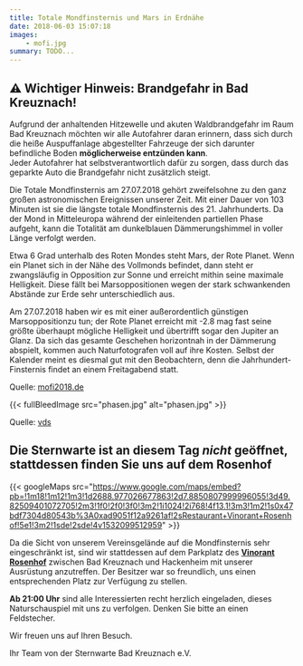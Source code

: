 ```yaml
---
title: Totale Mondfinsternis und Mars in Erdnähe
date: 2018-06-03 15:07:18
images: 
    - mofi.jpg
summary: TODO...
---
```

## ⚠️ Wichtiger Hinweis: Brandgefahr in Bad Kreuznach!
Aufgrund der anhaltenden Hitzewelle und akuten Waldbrandgefahr im Raum Bad Kreuznach möchten wir alle Autofahrer daran erinnern, dass sich durch die heiße Auspuffanlage abgestellter Fahrzeuge der sich darunter befindliche Boden <strong>möglicherweise entzünden kann</strong>.  
Jeder Autofahrer hat selbstverantwortlich dafür zu sorgen, dass durch das geparkte Auto die Brandgefahr nicht zusätzlich steigt.

Die Totale Mondfinsternis am 27.07.2018 gehört zweifelsohne zu den ganz großen astronomischen Ereignissen unserer Zeit. Mit einer Dauer von 103 Minuten ist sie die längste totale Mondfinsternis des 21. Jahrhunderts. Da der Mond in Mitteleuropa während der einleitenden partiellen Phase aufgeht, kann die Totalität am dunkelblauen Dämmerungshimmel in voller Länge verfolgt werden.

Etwa 6 Grad unterhalb des Roten Mondes steht Mars, der Rote Planet. Wenn ein Planet sich in der Nähe des Vollmonds befindet, dann steht er zwangsläufig in Opposition zur Sonne und erreicht mithin seine maximale Helligkeit. Diese fällt bei Marsoppositionen wegen der stark schwankenden Abstände zur Erde sehr unterschiedlich aus. 

Am 27.07.2018 haben wir es mit einer außerordentlich günstigen Marsoppositionzu tun; der Rote Planet erreicht mit -2.8 mag fast seine größte überhaupt mögliche Helligkeit und übertrifft sogar den Jupiter an Glanz. Da sich das gesamte Geschehen horizontnah in der Dämmerung abspielt, kommen auch Naturfotografen voll auf ihre Kosten. Selbst der Kalender meint es diesmal gut mit den Beobachtern, denn die Jahrhundert-Finsternis findet an einem Freitagabend statt.

Quelle: [mofi2018.de](https://www.mofi2018.de/#ueberblick)

{{< fullBleedImage src="phasen.jpg" alt="phasen.jpg" >}}

Quelle: [vds](https://www.vds-astro.de/index.php?id=74&amp;tx_ttnews%5Byear%5D=2018&amp;tx_ttnews%5Bmonth%5D=05&amp;tx_ttnews%5Btt_news%5D=564&amp;cHash=b2054f610dbbd3c45e71426b4dfaf04d)

## Die Sternwarte ist an diesem Tag *nicht* geöffnet, stattdessen finden Sie uns auf dem Rosenhof

{{< googleMaps src="https://www.google.com/maps/embed?pb=!1m18!1m12!1m3!1d2688.977026677863!2d7.8850807999996055!3d49.82509401072705!2m3!1f0!2f0!3f0!3m2!1i1024!2i768!4f13.1!3m3!1m2!1s0x47bdf7304d80543b%3A0xad9051f12a9261af!2sRestaurant+Vinorant+Rosenhof!5e1!3m2!1sde!2sde!4v1532099512959" >}}

Da die Sicht von unserem Vereinsgelände auf die Mondfinsternis sehr eingeschränkt ist, sind wir stattdessen auf dem Parkplatz des **[Vinorant Rosenhof](https://www.vinorant-rosenhof.de/)** zwischen Bad Kreuznach und Hackenheim mit unserer Ausrüstung anzutreffen. Der Besitzer war so freundlich, uns einen entsprechenden Platz zur Verfügung zu stellen.

**Ab 21:00 Uhr** sind alle Interessierten recht herzlich eingeladen, dieses Naturschauspiel mit uns zu verfolgen. Denken Sie bitte an einen Feldstecher.

Wir freuen uns auf Ihren Besuch.

Ihr Team von der Sternwarte Bad Kreuznach e.V.